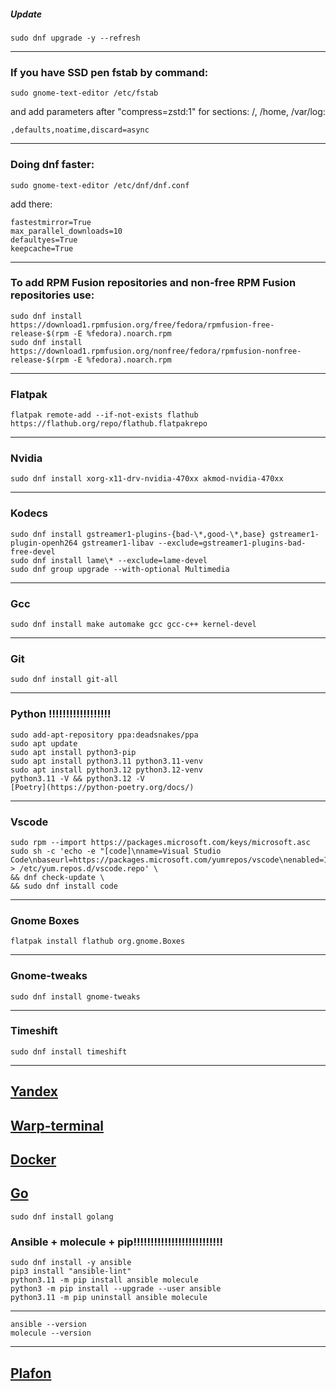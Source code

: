 ##### Update
```
sudo dnf upgrade -y --refresh
```
--------------------------------------------------------------------
### If you have SSD pen fstab by command:
```
sudo gnome-text-editor /etc/fstab
```
and add parameters after "compress=zstd:1" for sections: /, /home, /var/log:
```
,defaults,noatime,discard=async
```
--------------------------------------------------------------------
### Doing dnf faster:
```
sudo gnome-text-editor /etc/dnf/dnf.conf
```
add there:
```
fastestmirror=True
max_parallel_downloads=10
defaultyes=True
keepcache=True
```
--------------------------------------------------------------------
### To add RPM Fusion repositories and non-free RPM Fusion repositories use:
```
sudo dnf install https://download1.rpmfusion.org/free/fedora/rpmfusion-free-release-$(rpm -E %fedora).noarch.rpm
sudo dnf install https://download1.rpmfusion.org/nonfree/fedora/rpmfusion-nonfree-release-$(rpm -E %fedora).noarch.rpm
```
--------------------------------------------------------------------
### Flatpak
```
flatpak remote-add --if-not-exists flathub https://flathub.org/repo/flathub.flatpakrepo
```
--------------------------------------------------------------------
### Nvidia
```
sudo dnf install xorg-x11-drv-nvidia-470xx akmod-nvidia-470xx
```
--------------------------------------------------------------------
### Kodecs
```
sudo dnf install gstreamer1-plugins-{bad-\*,good-\*,base} gstreamer1-plugin-openh264 gstreamer1-libav --exclude=gstreamer1-plugins-bad-free-devel
sudo dnf install lame\* --exclude=lame-devel
sudo dnf group upgrade --with-optional Multimedia
```
--------------------------------------------------------------------
### Gcc
```
sudo dnf install make automake gcc gcc-c++ kernel-devel
```
--------------------------------------------------------------------
### Git
```
sudo dnf install git-all
```
--------------------------------------------------------------------
### Python !!!!!!!!!!!!!!!!!!
```
sudo add-apt-repository ppa:deadsnakes/ppa
sudo apt update
sudo apt install python3-pip
sudo apt install python3.11 python3.11-venv
sudo apt install python3.12 python3.12-venv
python3.11 -V && python3.12 -V
[Poetry](https://python-poetry.org/docs/)
```
--------------------------------------------------------------------
### Vscode
```
sudo rpm --import https://packages.microsoft.com/keys/microsoft.asc
sudo sh -c 'echo -e "[code]\nname=Visual Studio Code\nbaseurl=https://packages.microsoft.com/yumrepos/vscode\nenabled=1\ngpgcheck=1\ngpgkey=https://packages.microsoft.com/keys/microsoft.asc" > /etc/yum.repos.d/vscode.repo' \
&& dnf check-update \
&& sudo dnf install code
```
--------------------------------------------------------------------
### Gnome Boxes
```
flatpak install flathub org.gnome.Boxes
```
--------------------------------------------------------------------
### Gnome-tweaks
```
sudo dnf install gnome-tweaks
```
--------------------------------------------------------------------
### Timeshift
```
sudo dnf install timeshift
```
--------------------------------------------------------------------
[Yandex](https://browser.yandex.ru)
--------------------------------------------------------------------
[Warp-terminal](https://www.warp.dev)
--------------------------------------------------------------------
[Docker](https://docs.docker.com/desktop/install/fedora)
--------------------------------------------------------------------
[Go](https://go.dev/doc/install)
--------------------------------------------------------------------
```
sudo dnf install golang
```


### Ansible + molecule + pip!!!!!!!!!!!!!!!!!!!!!!!!!!
```
sudo dnf install -y ansible
pip3 install "ansible-lint"
python3.11 -m pip install ansible molecule
python3 -m pip install --upgrade --user ansible
python3.11 -m pip uninstall ansible molecule
```
--------------------------------------------------------------------
```
ansible --version
molecule --version
```
--------------------------------------------------------------------
[Plafon](https://plafon.gitbook.io/fedora-zero)
--------------------------------------------------------------------
